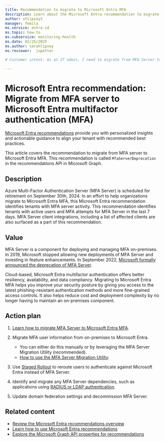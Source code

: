 ```yaml
---
title: Recommendation to migrate to Microsoft Entra MFA
description: Learn about the Microsoft Entra recommendation to migrate to Microsoft Entra multifactor authentication from MFA server
author: shlipsey3
manager: femila
ms.service: entra-id
ms.topic: how-to
ms.subservice: monitoring-health
ms.date: 02/25/2025
ms.author: sarahlipsey
ms.reviewer:  jupetter

# Customer intent: As an IT admin, I need to migrate from MFA Server to Microsoft Entra MFA to align with Microsoft Entra recommendations.

---
```

# Microsoft Entra recommendation: Migrate from MFA server to Microsoft Entra multifactor authentication (MFA)

[Microsoft Entra recommendations](overview-recommendations.md) provide you with personalized insights and actionable guidance to align your tenant with recommended best practices.

This article covers the recommendation to migrate from MFA server to Microsoft Entra MFA. This recommendation is called `MfaServerDeprecation` in the recommendations API in Microsoft Graph.

## Description

Azure Multi-Factor Authentication Server (MFA Server) is scheduled for retirement on September 30th, 2024. In an effort to help organizations migrate to Microsoft Entra MFA, this Microsoft Entra recommendation identifies tenants with MFA server activity. This recommendation identifies tenants with active users and MFA attempts for MFA Server in the last 7 days. MFA Server client integrations, including a list of affected clients are also surfaced as a part of this recommendation.

## Value 

MFA Server is a component for deploying and managing MFA on-premises. In 2019, Microsoft stopped allowing new deployments of MFA Server and investing in feature enhancements. In September 2022, [Microsoft formally announced the deprecation of MFA Server](https://techcommunity.microsoft.com/t5/microsoft-entra-blog/microsoft-entra-change-announcements-september-2022-train/ba-p/2967454).

Cloud-based, Microsoft Entra multifactor authentication offers better resiliency, availability, and data compliancy. Migrating to Microsoft Entra MFA helps you improve your security posture by giving you access to the latest phishing-resistant authentication methods and more fine-grained access controls. It also helps reduce cost and deployment complexity by no longer having to maintain an on-premises component. 

## Action plan

1. [Learn how to migrate MFA Server to Microsoft Entra MFA](../authentication/how-to-migrate-mfa-server-to-mfa-user-authentication.md).

1. Migrate MFA user information from on-premises to Microsoft Entra.
    - You can either do this manually or by leveraging the MFA Server Migration Utility (recommended).
    - [How to use the MFA Server Migration Utility](../authentication/how-to-mfa-server-migration-utility.md).

1. Use [Staged Rollout](../authentication/how-to-mfa-server-migration-utility.md#enable-staged-rollout) to reroute users to authenticate against Microsoft Entra instead of MFA Server.  

1. Identify and migrate any MFA Server dependencies, such as applications using [RADIUS or LDAP authentication](../authentication/how-to-mfa-server-migration-utility.md#authentication-services). 

1. Update domain federation settings and decommission MFA Server. 

## Related content

- [Review the Microsoft Entra recommendations overview](overview-recommendations.md)
- [Learn how to use Microsoft Entra recommendations](howto-use-recommendations.md)
- [Explore the Microsoft Graph API properties for recommendations](/graph/api/resources/recommendation)
